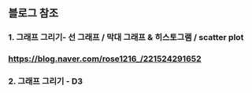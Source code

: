 ## 블로그 참조 ##
### 1. 그래프 그리기- 선 그래프 / 막대 그래프 & 히스토그램 / scatter plot  
### https://blog.naver.com/rose1216_/221524291652
###
### 2. 그래프 그리기 - D3
